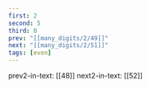 ```yaml
---
first: 2
second: 5
third: 0
prev: "[[many_digits/2/49]]"
next: "[[many_digits/2/51]]"
tags: [even]
---
```

prev2-in-text: [[48]]
next2-in-text: [[52]]
